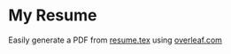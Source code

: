 # My Resume
Easily generate a PDF from [resume.tex](resume.tex) using [overleaf.com](https://www.overleaf.com/)
